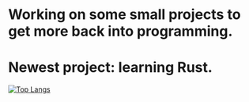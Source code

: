 # Working on some small projects to get more back into programming.
# Newest project: learning Rust.
[![Top Langs](https://github-readme-stats.vercel.app/api/top-langs/?username=RistoFlink&exclude_repo=Test-Automation)](https://github.com/anuraghazra/github-readme-stats)
